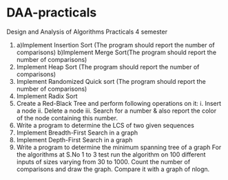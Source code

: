 # DAA-practicals
Design and Analysis of Algorithms Practicals 4 semester

1. a)Implement Insertion Sort (The program should report the number of comparisons)
b)Implement Merge Sort(The program should report the number of comparisons)
2. Implement Heap Sort (The program should report the number of comparisons)
3. Implement Randomized Quick sort (The program should report the number of comparisons)
4. Implement Radix Sort
5. Create a Red-Black Tree and perform following operations on it: i. Insert a node ii. Delete a
node iii. Search for a number & also report the color of the node containing this number.
6. Write a program to determine the LCS of two given sequences
7. Implement Breadth-First Search in a graph
8. Implement Depth-First Search in a graph
9. Write a program to determine the minimum spanning tree of a graph
For the algorithms at S.No 1 to 3 test run the algorithm on 100 different inputs of sizes varying
from 30 to 1000. Count the number of comparisons and draw the graph. Compare it with a graph
of nlogn.
